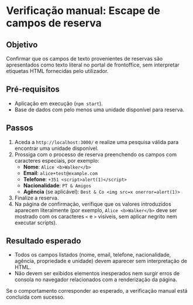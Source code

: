 # Verificação manual: Escape de campos de reserva

## Objetivo
Confirmar que os campos de texto provenientes de reservas são apresentados como texto literal no portal de frontoffice, sem interpretar etiquetas HTML fornecidas pelo utilizador.

## Pré-requisitos
- Aplicação em execução (`npm start`).
- Base de dados com pelo menos uma unidade disponível para reserva.

## Passos
1. Aceda a `http://localhost:3000/` e realize uma pesquisa válida para encontrar uma unidade disponível.
2. Prossiga com o processo de reserva preenchendo os campos com caracteres especiais, por exemplo:
   - **Nome**: `Alice <b>Walker</b>`
   - **Email**: `alice+test@example.com`
   - **Telefone**: `+351 <script>alert(1)</script>`
   - **Nacionalidade**: `PT & Amigos`
   - **Agência** (se aplicável): `Best & Co <img src=x onerror=alert(1)>`
3. Finalize a reserva.
4. Na página de confirmação, verifique que os valores introduzidos aparecem literalmente (por exemplo, `Alice <b>Walker</b>` deve ser mostrado com os caracteres `<` e `>` visíveis, sem aplicar negrito nem executar scripts).

## Resultado esperado
- Todos os campos listados (nome, email, telefone, nacionalidade, agência, propriedade e unidade) devem aparecer sem interpretação de HTML.
- Não devem ser exibidos elementos inesperados nem surgir erros de consola no navegador relacionados com a renderização da página.

Se o comportamento corresponder ao esperado, a verificação manual está concluída com sucesso.

